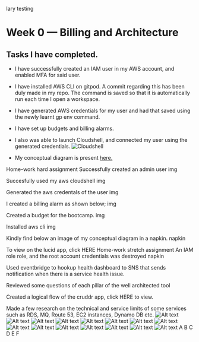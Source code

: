 lary testing
# Week 0 — Billing and Architecture

## Tasks I have completed.
- I have successfully created an IAM user in my AWS account, and enabled MFA for said user.

- I have installed AWS CLI on gitpod. A commit regarding this has been duly made in my repo. The command is saved so that it is automatically run each time I open a workspace.

- I have generated AWS credentials for my user and had that saved using the newly learnt gp env command.


- I have set up budgets and billing alarms.

- I also was able to launch Cloudshell, and connected my user using the generated credentials.
![Cloudshell](../Materials/Screenshot%20(271).jpg)

- My conceptual diagram is present [here.](https://lucid.app/lucidchart/8314f318-8de0-4477-9825-ee0e537a8df7/edit?viewport_loc=-642%2C-120%2C1932%2C860%2C0_0&invitationId=inv_1cd030b5-9153-445a-805d-2f6c769d1198)

Home-work hard assignment
Successfully created an admin user img

Succesfully used my aws cloudshell img

Generated the aws credentals of the user img

I created a billing alarm as shown below; img

Created a budget for the bootcamp. img

Installed aws cli img

Kindly find below an image of my conceptual diagram in a napkin. napkin

To view on the lucid app, click HERE
Home-work stretch assignment
An IAM role role, and the root account credentials was destroyed napkin

Used eventbridge to hookup health dashboard to SNS that sends notification when there is a service health issue.

Reviewed some questions of each pillar of the well architected tool

Created a logical flow of the cruddr app, click HERE to view.

Made a few research on the technical and service limits of some services such as RDS, MQ, Route 53, EC2 instances, Dynamo DB etc.
![Alt text](../_docs/assets/img/alex-knight-2EJCSULRwC8-unsplash.jpg)
![Alt text](../_docs/assets/img/alexandre-debieve-FO7JIlwjOtU-unsplash.jpg)
![Alt text](../_docs/assets/img/christina-wocintechchat-com-glRqyWJgUeY-unsplash.jpg)
![Alt text](../_docs/assets/img/daniel-josef-AMssSjUaTY4-unsplash.jpg)
![Alt text](../_docs/assets/img/martin-shreder-5Xwaj9gaR0g-unsplash.jpg)
![Alt text](../_docs/assets/img/matt-botsford-OKLqGsCT8qs-unsplash.jpg)
![Alt text](../asset/nasa-Q1p7bh3SHj8-unsplash.jpg)
![Alt text](../asset/paul-frenzel-MnHQMzC6n-o-unsplash.jpg)
![Alt text](../asset/ramon-salinero-vEE00Hx5d0Q-unsplash.jpg)
![Alt text](../asset/surface--ZFvSWK4L28-unsplash.jpg)
![Alt text](../asset/thisisengineering-raeng-sbVu5zitZt0-unsplash.jpg)
![Alt text](../asset/thisisengineering-raeng-ZPeXrWxOjRQ-unsplash.jpg)
![Alt text](../asset/uriel-soberanes-MxVkWPiJALs-unsplash.jpg)
![Alt text](../az/Git%203.png)
![Alt text](../az/Git%204.png)
A
B
C
D
E
F
